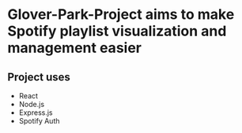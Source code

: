 # Glover-Park-Project aims to make Spotify playlist visualization and management easier

## Project uses

* React
* Node.js
* Express.js
* Spotify Auth
